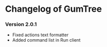 # Changelog of GumTree

### Version 2.0.1
* Fixed actions text formatter
* Added command list in Run client